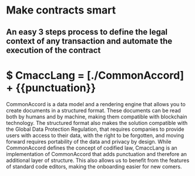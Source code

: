 # Make contracts smart
## An easy 3 steps process to define the legal context of any transaction and automate the execution of the contract

# $ CmaccLang = [./CommonAccord] + {{punctuation}}

CommonAccord is a data model and a rendering engine that allows you to create documents in a structured format. These documents can be read both by humans and by machine, making them compatible with blockchain technology. The structured format also makes the solution compatible with the Global Data Protection Regulation, that requires companies to provide users with access to their data, with the right to be forgotten, and moving forward requires portability of the data and privacy by design. While CommonAccord defines the concept of codified law, CmaccLang is an implementation of CommonAccord that adds punctuation and therefore an additional layer of structure. This also allows us to benefit from the features of standard code editors, making the onboarding easier for new comers.
